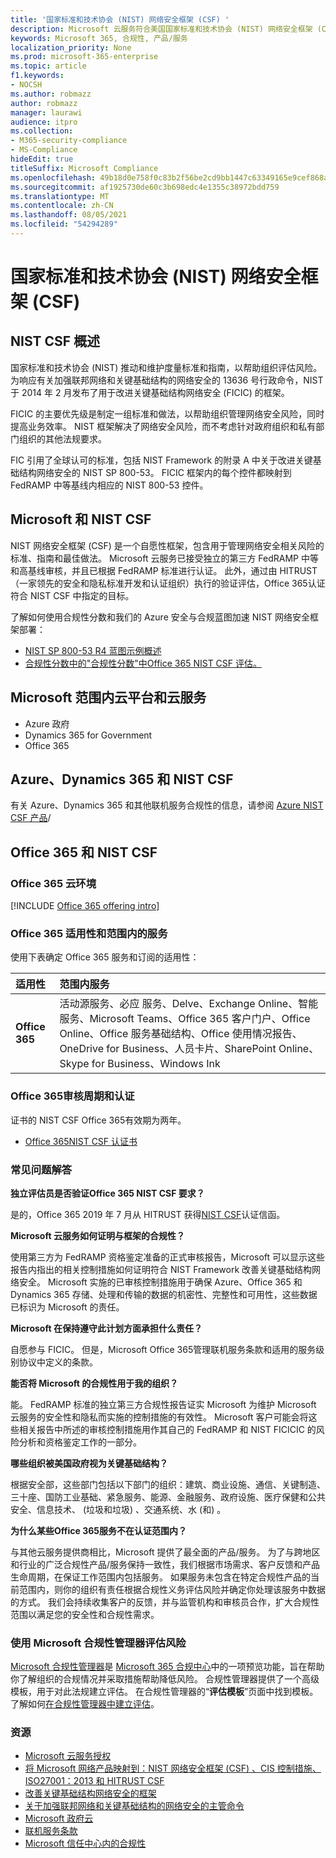 ```yaml
---
title: '国家标准和技术协会 (NIST) 网络安全框架 (CSF) '
description: Microsoft 云服务符合美国国家标准和技术协会 (NIST) 网络安全框架 (CSF) 。
keywords: Microsoft 365, 合规性, 产品/服务
localization_priority: None
ms.prod: microsoft-365-enterprise
ms.topic: article
f1.keywords:
- NOCSH
ms.author: robmazz
author: robmazz
manager: laurawi
audience: itpro
ms.collection:
- M365-security-compliance
- MS-Compliance
hideEdit: true
titleSuffix: Microsoft Compliance
ms.openlocfilehash: 49b18d0e758f0c83b2f56be2cd9bb1447c63349165e9cef868adbcf17adeb7f0
ms.sourcegitcommit: af1925730de60c3b698edc4e1355c38972bdd759
ms.translationtype: MT
ms.contentlocale: zh-CN
ms.lasthandoff: 08/05/2021
ms.locfileid: "54294289"
---
```

# <a name="national-institute-of-standards-and-technology-nist-cybersecurity-framework-csf"></a>国家标准和技术协会 (NIST) 网络安全框架 (CSF) 

## <a name="nist-csf-overview"></a>NIST CSF 概述

国家标准和技术协会 (NIST) 推动和维护度量标准和指南，以帮助组织评估风险。 为响应有关加强联邦网络和关键基础结构的网络安全的 13636 号行政命令，NIST 于 2014 年 2 月发布了用于改进关键基础结构网络安全 (FICIC) 的框架。

FICIC 的主要优先级是制定一组标准和做法，以帮助组织管理网络安全风险，同时提高业务效率。 NIST 框架解决了网络安全风险，而不考虑针对政府组织和私有部门组织的其他法规要求。

FIC 引用了全球认可的标准，包括 NIST Framework 的附录 A 中关于改进关键基础结构网络安全的 NIST [](https://www.nist.gov/publications/framework-improving-critical-infrastructure-cybersecurity-version-11)SP 800-53。 FICIC 框架内的每个控件都映射到 FedRAMP 中等基线内相应的 NIST 800-53 控件。

## <a name="microsoft-and-the-nist-csf"></a>Microsoft 和 NIST CSF

NIST 网络安全框架 (CSF) 是一个自愿性框架，包含用于管理网络安全相关风险的标准、指南和最佳做法。 Microsoft 云服务已接受独立的第三方 FedRAMP 中等和高基线审核，并且已根据 FedRAMP 标准进行认证。 此外，通过由 HITRUST（一家领先的安全和隐私标准开发和认证组织）执行的验证评估，Office 365认证符合 NIST CSF 中指定的目标。

了解如何使用合规性分数和我们的 Azure 安全与合规蓝图加速 NIST 网络安全框架部署：

- [NIST SP 800-53 R4 蓝图示例概述](/azure/governance/blueprints/samples/nist-sp-800-53-rev4/)
- [合规性分数中的"合规性分数"中Office 365 NIST CSF 评估。](https://techcommunity.microsoft.com/t5/Security-Privacy-and-Compliance/New-NIST-CSF-and-CSA-CCM-assessments-available-in-Compliance/ba-p/218554)

## <a name="microsoft-in-scope-cloud-platforms--services"></a>Microsoft 范围内云平台和云服务

- Azure 政府
- Dynamics 365 for Government
- Office 365

## <a name="azure-dynamics-365-and-nist-csf"></a>Azure、Dynamics 365 和 NIST CSF

有关 Azure、Dynamics 365 和其他联机服务合规性的信息，请参阅 [Azure NIST CSF 产品](/azure/compliance/offerings/offering-nist-csf)/

## <a name="office-365-and-nist-csf"></a>Office 365 和 NIST CSF

### <a name="office-365-cloud-environments"></a>Office 365 云环境

[!INCLUDE [Office 365 offering intro](../includes/o365-offering-introduction.md)]

### <a name="office-365-applicability-and-in-scope-services"></a>Office 365 适用性和范围内的服务

使用下表确定 Office 365 服务和订阅的适用性：

| **适用性** | **范围内服务** |
|:------------------|:----------------------|
| **Office 365** | 活动源服务、必应 服务、Delve、Exchange Online、智能服务、Microsoft Teams、Office 365 客户门户、Office Online、Office 服务基础结构、Office 使用情况报告、OneDrive for Business、人员卡片、SharePoint Online、Skype for Business、Windows Ink |

### <a name="office-365-audit-cycle-and-certification"></a>Office 365审核周期和认证

证书的 NIST CSF Office 365有效期为两年。

- [Office 365NIST CSF 认证书](https://aka.ms/O365NISTCSFcertification)

### <a name="frequently-asked-questions"></a>常见问题解答

**独立评估员是否验证Office 365 NIST CSF 要求？**

是的，Office 365 2019 年 7 月从 HITRUST 获得[NIST CSF](https://servicetrust.microsoft.com/ViewPage/MSComplianceGuide?command=Download&downloadType=Document&downloadId=2a472d92-7c3b-47e0-9ae7-0f539da31f42&docTab=4ce99610-c9c0-11e7-8c2c-f908a777fa4d_GRC_Assessment_Reports)认证信函。

**Microsoft 云服务如何证明与框架的合规性？**

使用第三方为 FedRAMP 资格鉴定准备的正式审核报告，Microsoft 可以显示这些报告内指出的相关控制措施如何证明符合 NIST Framework 改善关键基础结构网络安全。 Microsoft 实施的已审核控制措施用于确保 Azure、Office 365 和 Dynamics 365 存储、处理和传输的数据的机密性、完整性和可用性，这些数据已标识为 Microsoft 的责任。

**Microsoft 在保持遵守此计划方面承担什么责任？**

自愿参与 FICIC。 但是，Microsoft Office 365管理联机服务条款和适用的服务级别协议中定义的条款。

**能否将 Microsoft 的合规性用于我的组织？**

能。 FedRAMP 标准的独立第三方合规性报告证实 Microsoft 为维护 Microsoft 云服务的安全性和隐私而实施的控制措施的有效性。 Microsoft 客户可能会将这些相关报告中所述的审核控制措施用作其自己的 FedRAMP 和 NIST FICICIC 的风险分析和资格鉴定工作的一部分。

**哪些组织被美国政府视为关键基础结构？**

根据安全部[](https://www.dhs.gov/critical-infrastructure-sectors)，这些部门包括以下部门的组织：建筑、商业设施、通信、关键制造、三十座、国防工业基础、紧急服务、能源、金融服务、政府设施、医疗保健和公共安全、信息技术、 (垃圾和垃圾) 、交通系统、水 (和) 。

**为什么某些Office 365服务不在认证范围内？**

与其他云服务提供商相比，Microsoft 提供了最全面的产品/服务。 为了与跨地区和行业的广泛合规性产品/服务保持一致性，我们根据市场需求、客户反馈和产品生命周期，在保证工作范围内包括服务。 如果服务未包含在特定合规性产品的当前范围内，则你的组织有责任根据合规性义务评估风险并确定你处理该服务中数据的方式。 我们会持续收集客户的反馈，并与监管机构和审核员合作，扩大合规性范围以满足您的安全性和合规性需求。

### <a name="use-microsoft-compliance-manager-to-assess-your-risk"></a>使用 Microsoft 合规性管理器评估风险

[Microsoft 合规性管理器](/microsoft-365/compliance/compliance-manager)是 [Microsoft 365 合规中心](/microsoft-365/compliance/microsoft-365-compliance-center)中的一项预览功能，旨在帮助你了解组织的合规情况并采取措施帮助降低风险。 合规性管理器提供了一个高级模板，用于对此法规建立评估。 在合规性管理器的“**评估模板**”页面中找到模板。 了解如何[在合规性管理器中建立评估](/microsoft-365/compliance/compliance-manager-assessments)。

### <a name="resources"></a>资源

- [Microsoft 云服务授权](https://marketplace.fedramp.gov/index.html#/products?status=Compliant&sort=productName)
- [将 Microsoft 网络产品映射到：NIST 网络安全框架 (CSF) 、CIS 控制措施、ISO27001：2013 和 HITRUST CSF](https://go.microsoft.com/fwlink/p/?linkid=2074025)
- [改善关键基础结构网络安全的框架](https://www.nist.gov/publications/framework-improving-critical-infrastructure-cybersecurity-version-11)
- [关于加强联邦网络和关键基础结构的网络安全的主管命令](https://www.whitehouse.gov/the-press-office/2017/05/11/presidential-executive-order-strengthening-cybersecurity-federal)
- [Microsoft 政府云](https://go.microsoft.com/fwlink/p/?linkid=2087246)
- [联机服务条款](https://www.microsoftvolumelicensing.com/DocumentSearch.aspx?Mode=3&DocumentTypeId=31)
- [Microsoft 信任中心内的合规性](https://www.microsoft.com/trust-center/compliance/compliance-overview)
